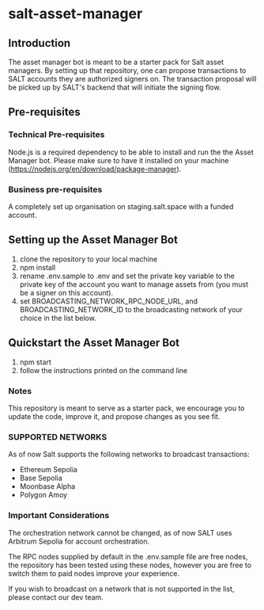 # salt-asset-manager

## Introduction

The asset manager bot is meant to be a starter pack for Salt asset managers. By setting up that repository, one can propose transactions to SALT accounts they are authorized signers on. The transaction proposal will be picked up by SALT's backend that will initiate the signing flow. 

## Pre-requisites

### Technical Pre-requisites
Node.js is a required dependency to be able to install and run the the Asset Manager bot. Please make sure to have it installed on your machine (https://nodejs.org/en/download/package-manager).

### Business pre-requisites
A completely set up organisation on staging.salt.space with a funded account. 

## Setting up the Asset Manager Bot

1. clone the repository to your local machine
2. npm install
3. rename .env.sample to .env and set the private key variable to the private key of the account you want to manage assets from (you must be a signer on this account).
4. set BROADCASTING_NETWORK_RPC_NODE_URL, and BROADCASTING_NETWORK_ID to the broadcasting network of your choice in the list below. 


## Quickstart the Asset Manager Bot
1. npm start
2. follow the instructions printed on the command line

### Notes
This repository is meant to serve as a starter pack, we encourage you to update the code, improve it, and propose changes as you see fit.

### SUPPORTED NETWORKS
As of now Salt supports the following networks to broadcast transactions:
- Ethereum Sepolia
- Base Sepolia
- Moonbase Alpha
- Polygon Amoy

### Important Considerations
The orchestration network cannot be changed, as of now SALT uses Arbitrum Sepolia for account orchestration.

The RPC nodes supplied by default in the .env.sample file are free nodes, the repository has been tested using these nodes, however you are free to switch them to paid nodes improve your experience. 

If you wish to broadcast on a network that is not supported in the list, please contact our dev team.



